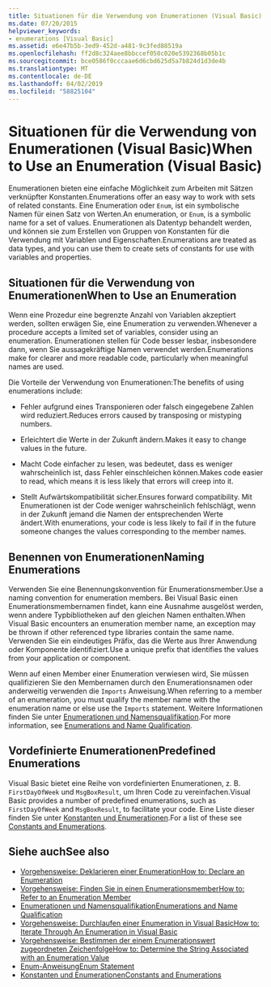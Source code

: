 ```yaml
---
title: Situationen für die Verwendung von Enumerationen (Visual Basic)
ms.date: 07/20/2015
helpviewer_keywords:
- enumerations [Visual Basic]
ms.assetid: e6e47b5b-3ed9-452d-a481-9c3fed88519a
ms.openlocfilehash: ff2d8c324aee8bbccef050c020e5392368b05b1c
ms.sourcegitcommit: bce0586f0cccaae6d6cbd625d5a7b824d1d3de4b
ms.translationtype: MT
ms.contentlocale: de-DE
ms.lasthandoff: 04/02/2019
ms.locfileid: "58825104"
---
```

# <a name="when-to-use-an-enumeration-visual-basic"></a><span data-ttu-id="5fc34-102">Situationen für die Verwendung von Enumerationen (Visual Basic)</span><span class="sxs-lookup"><span data-stu-id="5fc34-102">When to Use an Enumeration (Visual Basic)</span></span>
<span data-ttu-id="5fc34-103">Enumerationen bieten eine einfache Möglichkeit zum Arbeiten mit Sätzen verknüpfter Konstanten.</span><span class="sxs-lookup"><span data-stu-id="5fc34-103">Enumerations offer an easy way to work with sets of related constants.</span></span> <span data-ttu-id="5fc34-104">Eine Enumeration oder `Enum`, ist ein symbolische Namen für einen Satz von Werten.</span><span class="sxs-lookup"><span data-stu-id="5fc34-104">An enumeration, or `Enum`, is a symbolic name for a set of values.</span></span> <span data-ttu-id="5fc34-105">Enumerationen als Datentyp behandelt werden, und können sie zum Erstellen von Gruppen von Konstanten für die Verwendung mit Variablen und Eigenschaften.</span><span class="sxs-lookup"><span data-stu-id="5fc34-105">Enumerations are treated as data types, and you can use them to create sets of constants for use with variables and properties.</span></span>  
  
## <a name="when-to-use-an-enumeration"></a><span data-ttu-id="5fc34-106">Situationen für die Verwendung von Enumerationen</span><span class="sxs-lookup"><span data-stu-id="5fc34-106">When to Use an Enumeration</span></span>  
 <span data-ttu-id="5fc34-107">Wenn eine Prozedur eine begrenzte Anzahl von Variablen akzeptiert werden, sollten erwägen Sie, eine Enumeration zu verwenden.</span><span class="sxs-lookup"><span data-stu-id="5fc34-107">Whenever a procedure accepts a limited set of variables, consider using an enumeration.</span></span> <span data-ttu-id="5fc34-108">Enumerationen stellen für Code besser lesbar, insbesondere dann, wenn Sie aussagekräftige Namen verwendet werden.</span><span class="sxs-lookup"><span data-stu-id="5fc34-108">Enumerations make for clearer and more readable code, particularly when meaningful names are used.</span></span>  
  
 <span data-ttu-id="5fc34-109">Die Vorteile der Verwendung von Enumerationen:</span><span class="sxs-lookup"><span data-stu-id="5fc34-109">The benefits of using enumerations include:</span></span>  
  
-   <span data-ttu-id="5fc34-110">Fehler aufgrund eines Transponieren oder falsch eingegebene Zahlen wird reduziert.</span><span class="sxs-lookup"><span data-stu-id="5fc34-110">Reduces errors caused by transposing or mistyping numbers.</span></span>  
  
-   <span data-ttu-id="5fc34-111">Erleichtert die Werte in der Zukunft ändern.</span><span class="sxs-lookup"><span data-stu-id="5fc34-111">Makes it easy to change values in the future.</span></span>  
  
-   <span data-ttu-id="5fc34-112">Macht Code einfacher zu lesen, was bedeutet, dass es weniger wahrscheinlich ist, dass Fehler einschleichen können.</span><span class="sxs-lookup"><span data-stu-id="5fc34-112">Makes code easier to read, which means it is less likely that errors will creep into it.</span></span>  
  
-   <span data-ttu-id="5fc34-113">Stellt Aufwärtskompatibilität sicher.</span><span class="sxs-lookup"><span data-stu-id="5fc34-113">Ensures forward compatibility.</span></span> <span data-ttu-id="5fc34-114">Mit Enumerationen ist der Code weniger wahrscheinlich fehlschlägt, wenn in der Zukunft jemand die Namen der entsprechenden Werte ändert.</span><span class="sxs-lookup"><span data-stu-id="5fc34-114">With enumerations, your code is less likely to fail if in the future someone changes the values corresponding to the member names.</span></span>  
  
## <a name="naming-enumerations"></a><span data-ttu-id="5fc34-115">Benennen von Enumerationen</span><span class="sxs-lookup"><span data-stu-id="5fc34-115">Naming Enumerations</span></span>  
 <span data-ttu-id="5fc34-116">Verwenden Sie eine Benennungskonvention für Enumerationsmember.</span><span class="sxs-lookup"><span data-stu-id="5fc34-116">Use a naming convention for enumeration members.</span></span> <span data-ttu-id="5fc34-117">Bei Visual Basic einen Enumerationsmembernamen findet, kann eine Ausnahme ausgelöst werden, wenn andere Typbibliotheken auf den gleichen Namen enthalten.</span><span class="sxs-lookup"><span data-stu-id="5fc34-117">When Visual Basic encounters an enumeration member name, an exception may be thrown if other referenced type libraries contain the same name.</span></span> <span data-ttu-id="5fc34-118">Verwenden Sie ein eindeutiges Präfix, das die Werte aus Ihrer Anwendung oder Komponente identifiziert.</span><span class="sxs-lookup"><span data-stu-id="5fc34-118">Use a unique prefix that identifies the values from your application or component.</span></span>  
  
 <span data-ttu-id="5fc34-119">Wenn auf einen Member einer Enumeration verwiesen wird, Sie müssen qualifizieren Sie den Membernamen durch den Enumerationsnamen oder anderweitig verwenden die `Imports` Anweisung.</span><span class="sxs-lookup"><span data-stu-id="5fc34-119">When referring to a member of an enumeration, you must qualify the member name with the enumeration name or else use the `Imports` statement.</span></span> <span data-ttu-id="5fc34-120">Weitere Informationen finden Sie unter [Enumerationen und Namensqualifikation](../../../../visual-basic/programming-guide/language-features/constants-enums/enumerations-and-name-qualification.md).</span><span class="sxs-lookup"><span data-stu-id="5fc34-120">For more information, see [Enumerations and Name Qualification](../../../../visual-basic/programming-guide/language-features/constants-enums/enumerations-and-name-qualification.md).</span></span>  
  
## <a name="predefined-enumerations"></a><span data-ttu-id="5fc34-121">Vordefinierte Enumerationen</span><span class="sxs-lookup"><span data-stu-id="5fc34-121">Predefined Enumerations</span></span>  
 <span data-ttu-id="5fc34-122">Visual Basic bietet eine Reihe von vordefinierten Enumerationen, z. B. `FirstDayOfWeek` und `MsgBoxResult`, um Ihren Code zu vereinfachen.</span><span class="sxs-lookup"><span data-stu-id="5fc34-122">Visual Basic provides a number of predefined enumerations, such as `FirstDayOfWeek` and `MsgBoxResult`, to facilitate your code.</span></span> <span data-ttu-id="5fc34-123">Eine Liste dieser finden Sie unter [Konstanten und Enumerationen](../../../../visual-basic/language-reference/constants-and-enumerations.md).</span><span class="sxs-lookup"><span data-stu-id="5fc34-123">For a list of these see [Constants and Enumerations](../../../../visual-basic/language-reference/constants-and-enumerations.md).</span></span>  
  
## <a name="see-also"></a><span data-ttu-id="5fc34-124">Siehe auch</span><span class="sxs-lookup"><span data-stu-id="5fc34-124">See also</span></span>

- [<span data-ttu-id="5fc34-125">Vorgehensweise: Deklarieren einer Enumeration</span><span class="sxs-lookup"><span data-stu-id="5fc34-125">How to: Declare an Enumeration</span></span>](../../../../visual-basic/programming-guide/language-features/constants-enums/how-to-declare-enumerations.md)
- [<span data-ttu-id="5fc34-126">Vorgehensweise: Finden Sie in einen Enumerationsmember</span><span class="sxs-lookup"><span data-stu-id="5fc34-126">How to: Refer to an Enumeration Member</span></span>](../../../../visual-basic/programming-guide/language-features/constants-enums/how-to-refer-to-an-enumeration-member.md)
- [<span data-ttu-id="5fc34-127">Enumerationen und Namensqualifikation</span><span class="sxs-lookup"><span data-stu-id="5fc34-127">Enumerations and Name Qualification</span></span>](../../../../visual-basic/programming-guide/language-features/constants-enums/enumerations-and-name-qualification.md)
- [<span data-ttu-id="5fc34-128">Vorgehensweise: Durchlaufen einer Enumeration in Visual Basic</span><span class="sxs-lookup"><span data-stu-id="5fc34-128">How to: Iterate Through An Enumeration in Visual Basic</span></span>](../../../../visual-basic/programming-guide/language-features/constants-enums/how-to-iterate-through-an-enumeration.md)
- [<span data-ttu-id="5fc34-129">Vorgehensweise: Bestimmen der einem Enumerationswert zugeordneten Zeichenfolge</span><span class="sxs-lookup"><span data-stu-id="5fc34-129">How to: Determine the String Associated with an Enumeration Value</span></span>](../../../../visual-basic/programming-guide/language-features/constants-enums/how-to-determine-the-string-associated-with-an-enumeration-value.md)
- [<span data-ttu-id="5fc34-130">Enum-Anweisung</span><span class="sxs-lookup"><span data-stu-id="5fc34-130">Enum Statement</span></span>](../../../../visual-basic/language-reference/statements/enum-statement.md)
- [<span data-ttu-id="5fc34-131">Konstanten und Enumerationen</span><span class="sxs-lookup"><span data-stu-id="5fc34-131">Constants and Enumerations</span></span>](../../../../visual-basic/language-reference/constants-and-enumerations.md)

